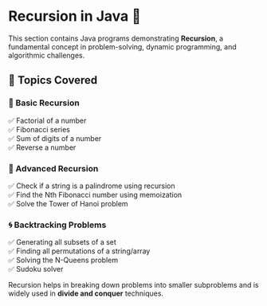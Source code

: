 # Recursion in Java 🔄

This section contains Java programs demonstrating **Recursion**, a fundamental concept in problem-solving, dynamic programming, and algorithmic challenges.

## 📌 Topics Covered

### 🔢 Basic Recursion
✅ Factorial of a number  
✅ Fibonacci series  
✅ Sum of digits of a number  
✅ Reverse a number  

### 🔄 Advanced Recursion  
✅ Check if a string is a palindrome using recursion  
✅ Find the Nth Fibonacci number using memoization  
✅ Solve the Tower of Hanoi problem  

### 🌀 Backtracking Problems  
✅ Generating all subsets of a set  
✅ Finding all permutations of a string/array  
✅ Solving the N-Queens problem  
✅ Sudoku solver  

Recursion helps in breaking down problems into smaller subproblems and is widely used in **divide and conquer** techniques.
